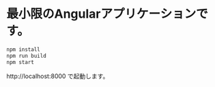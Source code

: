 # 最小限のAngularアプリケーションです。

```sh
npm install
npm run build
npm start
```

http://localhost:8000 で起動します。
